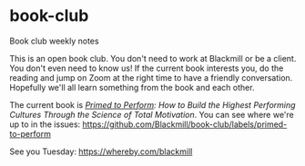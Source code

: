 # book-club
Book club weekly notes

This is an open book club. You don't need to work at Blackmill or be a client. You don't even need to know us! If the current book interests you, do the reading and jump on Zoom at the right time to have a friendly conversation. Hopefully we'll all learn something from the book and each other.

The current book is *[Primed to Perform](https://www.amazon.com/dp/B00S590OQI/): How to Build the Highest Performing Cultures Through the Science of Total Motivation*. You can see where we're up to in the issues: https://github.com/Blackmill/book-club/labels/primed-to-perform


See you Tuesday: https://whereby.com/blackmill
